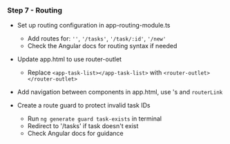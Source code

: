 ### Step 7 - Routing

- Set up routing configuration in app-routing-module.ts
    - Add routes for: `''`,  `'/tasks'`, `'/task/:id'`, `'/new'`
    - Check the Angular docs for routing syntax if needed

- Update app.html to use router-outlet
    - Replace `<app-task-list></app-task-list>` with `<router-outlet></router-outlet>`

- Add navigation between components in app.html, use <a>'s and `routerLink`

- Create a route guard to protect invalid task IDs
    - Run `ng generate guard task-exists` in terminal
    - Redirect to '/tasks' if task doesn't exist
    - Check Angular docs for guidance

